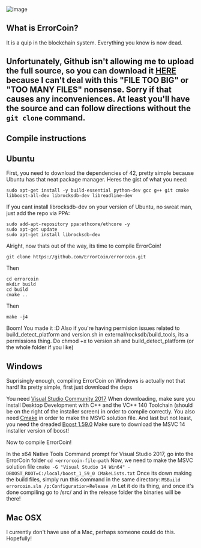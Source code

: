 ![image](https://i.imgur.com/yY6MDPm.png)

## What is ErrorCoin?

It is a quip in the blockchain system. Everything you know is now dead.


## Unfortunately, Github isn't allowing me to upload the full source, so you can download it [HERE](https://www.dropbox.com/s/kkzwb5u7apssh9o/ErrorCoin-Source.zip?dl=0) because I can't deal with this "FILE TOO BIG" or "TOO MANY FILES" nonsense. Sorry if that causes any inconveniences. At least you'll have the source and can follow directions without the `git clone` command.

## Compile instructions

## Ubuntu

First, you need to download the dependencies of 42, pretty simple because Ubuntu has that neat package manager.
Heres the gist of what you need:

` sudo apt-get install -y build-essential python-dev gcc g++ git cmake libboost-all-dev librocksdb-dev libreadline-dev `


If you cant install librocksdb-dev on your version of Ubuntu, no sweat man, just add the repo via PPA:


```
sudo add-apt-repository ppa:ethcore/ethcore -y
sudo apt-get update
sudo apt-get install librocksdb-dev
```

Alright, now thats out of the way, its time to compile ErrorCoin!


```
git clone https://github.com/ErrorCoin/errorcoin.git
```
Then
```
cd errorcoin
mkdir build
cd build
cmake ..
```
Then 
```
make -j4
```
Boom! You made it :D
Also if you're having permision issues related to build_detect_platform and version.sh in external/rocksdb/build_tools, its a permissions thing. Do chmod +x to version.sh and build_detect_platform (or the whole folder if you like)

## Windows

Suprisingly enough, compiling ErrorCoin on Windows is actually not that hard! Its pretty simple, first just download the deps

You need [Visual Studio Community 2017](https://www.visualstudio.com/thank-you-downloading-visual-studio/?sku=Community&rel=15&page=inlineinstall)
When downloading, make sure you install Desktop Development with C++ and the VC++ 140 Toolchain (should be on the right of the installer screen) in order to compile correctly.
You also need [Cmake](https://cmake.org/download/) in order to make the MSVC solution file.
And last but not least, you need the dreaded [Boost 1.59.0](https://sourceforge.net/projects/boost/files/boost-binaries/1.59.0/) Make sure to download the MSVC 14 installer version of boost!

Now to compile ErrorCoin!

In the x64 Native Tools Command prompt for Visual Studio 2017, go into the ErrorCoin folder
` cd <errorcoin-file-path `
Now, we need to make the MSVC solution file
` cmake -G "Visual Studio 14 Win64" -DBOOST_ROOT=C:/local/boost_1_59_0 CMakeLists.txt `
Once its down making the build files, simply run this command in the same directory:
` MSBuild errorcoin.sln /p:Configuration=Release /m `
Let it do its thing, and once it's done compiling go to /src/ and in the release folder the binaries will be there!

## Mac OSX

I currently don't have use of a Mac, perhaps someone could do this. Hopefully!
